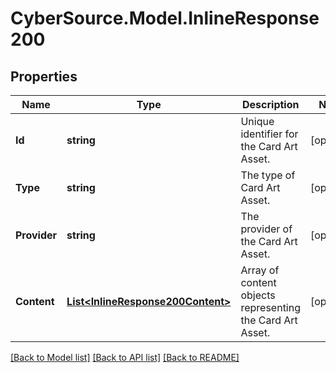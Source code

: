 # CyberSource.Model.InlineResponse200
## Properties

Name | Type | Description | Notes
------------ | ------------- | ------------- | -------------
**Id** | **string** | Unique identifier for the Card Art Asset.  | [optional] 
**Type** | **string** | The type of Card Art Asset.  | [optional] 
**Provider** | **string** | The provider of the Card Art Asset.  | [optional] 
**Content** | [**List&lt;InlineResponse200Content&gt;**](InlineResponse200Content.md) | Array of content objects representing the Card Art Asset.  | [optional] 

[[Back to Model list]](../README.md#documentation-for-models) [[Back to API list]](../README.md#documentation-for-api-endpoints) [[Back to README]](../README.md)

